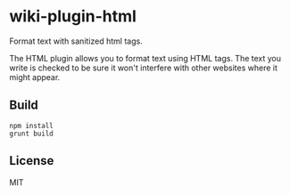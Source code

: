 wiki-plugin-html
================

Format text with sanitized html tags.

The HTML plugin allows you to format text using HTML tags.
The text you write is checked to be sure it won't interfere
with other websites where it might appear.


## Build

    npm install
    grunt build

## License

MIT
